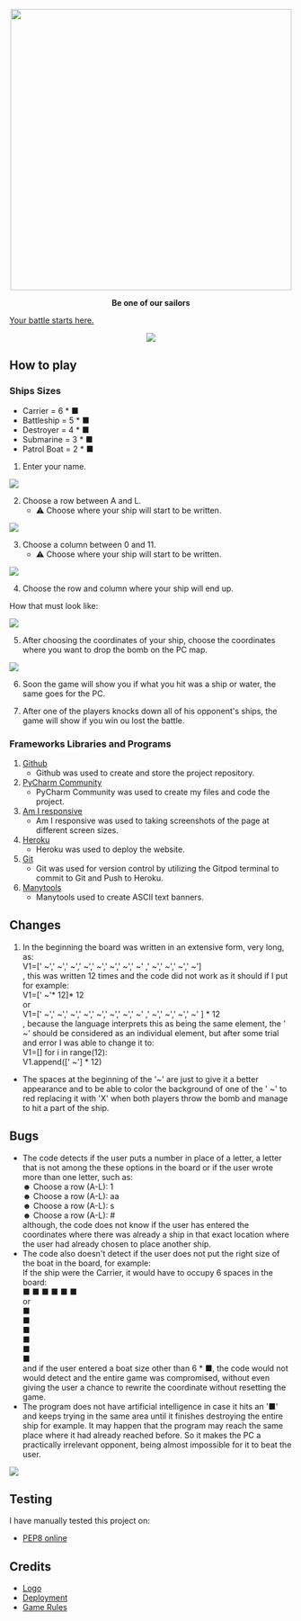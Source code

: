 <p align="center"><img src="Pictures/Logo.png" width="500px" height="auto"></p>

**<p align="center">Be one of our sailors</p>**

[Your battle starts here.](https://coffee---shop.herokuapp.com/)
<p align="center"><img src="Pictures/Screenshot Game.png"></p>

## How to play

### Ships Sizes
- Carrier = 6 * ■
- Battleship = 5 * ■
- Destroyer = 4 * ■
- Submarine = 3 * ■
- Patrol Boat = 2 * ■

1. Enter your name.
   
<img src="Pictures/Enter your name.png">
   
2. Choose a row between A and L.
   - ⚠️ Choose where your ship will start to be written.
   
<img src="Pictures/row.png">
   
3. Choose a column between 0 and 11.
   - ⚠️ Choose where your ship will start to be written.
   
<img src="Pictures/column.png">
   
4. Choose the row and column where your ship will end up.

How that must look like:

<img src="Pictures/look like.png">

5. After choosing the coordinates of your ship, choose the coordinates where you want to drop the bomb on the PC map.

<img src="Pictures/user drop.png">

6. Soon the game will show you if what you hit was a ship or water, the same goes for the PC.

7. After one of the players knocks down all of his opponent's ships, the game will show if you win ou lost the battle.

### Frameworks Libraries and Programs

1. [Github](https://github.com/)
    - Github was used to create and store the project repository.
1. [PyCharm Community](https://www.jetbrains.com/pycharm/)
    - PyCharm Community was used to create my files and code the project.
1. [Am I responsive](http://ami.responsivedesign.is/)
    - Am I responsive was used to taking screenshots of the page at different screen sizes.
1. [Heroku](https://signup.heroku.com/)
    - Heroku was used to deploy the website.
1. [Git](https://git-scm.com/)
    - Git was used for version control by utilizing the Gitpod terminal to commit to Git and Push to Heroku.
1. [Manytools](https://manytools.org/hacker-tools/ascii-banner/)
    - Manytools used to create ASCII text banners.
    
## Changes

1. In the beginning the board was written in an extensive form, very long, as:<br>V1=[' ~',' ~',' ~',' ~',' ~',' ~',' ~',' ~' ,' ~',' ~',' ~',' ~']<br>, this was written 12 times and the code did not work as it should if I put for example: <br>V1=[' ~'* 12]* 12<br>or<br>V1=[' ~',' ~',' ~',' ~',' ~',' ~',' ~',' ~' ,' ~',' ~',' ~',' ~' ] * 12<br>, because the language interprets this as being the same element, the ' ~' should be considered as an individual element, but after some trial and error I was able to change it to: <br>V1=[] for i in range(12): <br>V1.append([' ~'] * 12)
 - The spaces at the beginning of the '~' are just to give it a better appearance and to be able to color the background of one of the ' ~' to red replacing it with 'X' when both players throw the bomb and manage to hit a part of the ship.


## Bugs
- The code detects if the user puts a number in place of a letter, a letter that is not among the these options in the board or if the user wrote more than one letter, such as:<br>☻ Choose a row (A-L): 1<br>☻ Choose a row (A-L): aa<br>☻ Choose a row (A-L): s<br>☻ Choose a row (A-L): #<br>although, the code does not know if the user has entered the coordinates where there was already a ship in that exact location where the user had already chosen to place another ship.
- The code also doesn't detect if the user does not put the right size of the boat in the board, for example:<br> If the ship were the Carrier, it would have to occupy 6 spaces in the board:<br>■ ■ ■ ■ ■ ■ <br>or<br>■<br>■<br>■<br>■<br>■<br>■<br>and if the user entered a boat size other than 6 * ■, the code would not would detect and the entire game was compromised, without even giving the user a chance to rewrite the coordinate without resetting the game.
- The program does not have artificial intelligence in case it hits an '■' and keeps trying in the same area until it finishes destroying the entire ship for example. It may happen that the program may reach the same place where it had already reached before. So it makes the PC a practically irrelevant opponent, being almost impossible for it to beat the user.

<img src="Pictures/pc not smart.png">

## Testing
I have manually tested this project on:

- [PEP8 online](http://pep8online.com/)

## Credits

- [Logo](https://www.pngaaa.com/detail/318142)
- [Deployment](https://github.com/Code-Institute-Org/python-essentials-template)
- [Game Rules](https://www.cs.nmsu.edu/~bdu/TA/487/brules.htm)
